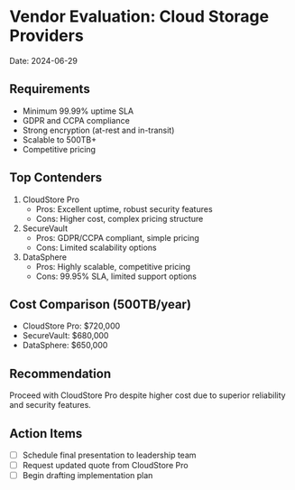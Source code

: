 # Vendor Evaluation: Cloud Storage Providers

Date: 2024-06-29

## Requirements
- Minimum 99.99% uptime SLA
- GDPR and CCPA compliance
- Strong encryption (at-rest and in-transit)
- Scalable to 500TB+
- Competitive pricing

## Top Contenders
1. CloudStore Pro
   - Pros: Excellent uptime, robust security features
   - Cons: Higher cost, complex pricing structure
2. SecureVault
   - Pros: GDPR/CCPA compliant, simple pricing
   - Cons: Limited scalability options
3. DataSphere
   - Pros: Highly scalable, competitive pricing
   - Cons: 99.95% SLA, limited support options

## Cost Comparison (500TB/year)
- CloudStore Pro: $720,000
- SecureVault: $680,000
- DataSphere: $650,000

## Recommendation
Proceed with CloudStore Pro despite higher cost due to superior reliability and security features.

## Action Items
- [ ] Schedule final presentation to leadership team
- [ ] Request updated quote from CloudStore Pro
- [ ] Begin drafting implementation plan
